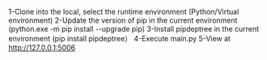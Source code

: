 1-Clone into the local, select the runtime environment (Python/Virtual environment)
2-Update the version of pip in the current environment (python.exe -m pip install --upgrade pip)
3-Install pipdeptree in the current environment (pip install pipdeptree）
4-Execute main.py
5-View at http://127.0.0.1:5006
